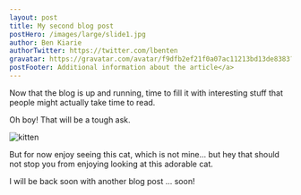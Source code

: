```yaml
---
layout: post
title: My second blog post
postHero: /images/large/slide1.jpg
author: Ben Kiarie
authorTwitter: https://twitter.com/lbenten
gravatar: https://gravatar.com/avatar/f9dfb2ef21f0a07ac11213bd13de8383?s=150
postFooter: Additional information about the article</a>
---
```


Now that the blog is up and running, time to fill it with interesting stuff
that people might actually take time to read.

Oh boy! That will be a tough ask.

<img class="pull-left" src="https://placekitten.com/g/400/200"
     alt="kitten">

But for now enjoy seeing this cat, which is not mine... but hey that should not
stop you from enjoying looking at this adorable cat.

I will be back soon with another blog post ... soon!
